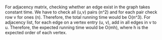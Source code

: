For adjacency matrix, checking whether an edge exist in the graph takes constant time. We have to check all (u,v) pairs (n^2) and for each pair check row v for ones (n). Therefore, the total running time would be O(n^3).
For adjacency list, for each edge on a vertex entry (u, v), add in all edges in v to u. Therefore, the expected running time would be O(mh), where h is the expected order of each vertex.
